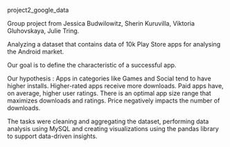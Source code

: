 project2_google_data

Group project from Jessica Budwilowitz, Sherin Kuruvilla, Viktoria Gluhovskaya, Julie Tring.


Analyzing a dataset that contains data of 10k Play Store apps for analysing the Android market.

Our goal is to define the characteristic of a successful app.

Our hypothesis : 
Apps in categories like Games and Social tend to have higher installs.
Higher-rated apps receive more downloads.
Paid apps have, on average, higher user ratings.
There is an optimal app size range that maximizes downloads and ratings.
Price negatively impacts the number of downloads.

The tasks were cleaning and aggregating the dataset, performing data analysis using MySQL and creating visualizations using the pandas library to support data-driven insights.
